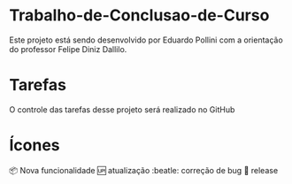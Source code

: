 # Trabalho-de-Conclusao-de-Curso
Este projeto está sendo desenvolvido por Eduardo Pollini com a orientação do professor Felipe Diniz Dallilo.

# Tarefas

O controle das tarefas desse projeto será realizado no GitHub

# Ícones

:package: Nova funcionalidade
:up: atualização
:beatle: correção de bug
:checkered_flag: release
